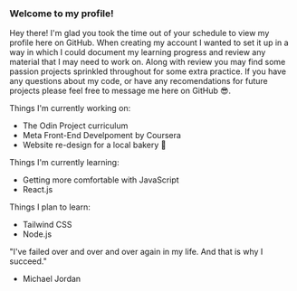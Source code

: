 ### Welcome to my profile!


Hey there! I'm glad you took the time out of your schedule to view my profile here on GitHub. When creating my account I wanted to set it up in a way in which I could document my learning progress and review any material that I may need to work on.
Along with review you may find some passion projects sprinkled throughout for some extra practice. If you have any questions about my code, or have any recomendations for future projects please feel free to message me here on GitHub 😎.

Things I'm currently working on:
 - The Odin Project curriculum
 - Meta Front-End Develpoment by Coursera
 - Website re-design for a local bakery 🍰

Things I'm currently learning:
 - Getting more comfortable with JavaScript
 - React.js

Things I plan to learn:
 - Tailwind CSS
 - Node.js


"I've failed over and over and over again in my life. And that is why I succeed."
 - Michael Jordan

<!--
**Dezz-x/Dezz-x** is a ✨ _special_ ✨ repository because its `README.md` (this file) appears on your GitHub profile.

Here are some ideas to get you started:

- 🔭 I’m currently working on ...
- 🌱 I’m currently learning ...
- 👯 I’m looking to collaborate on ...
- 🤔 I’m looking for help with ...
- 💬 Ask me about ...
- 📫 How to reach me: ...
- 😄 Pronouns: ...
- ⚡ Fun fact: ...
-->
